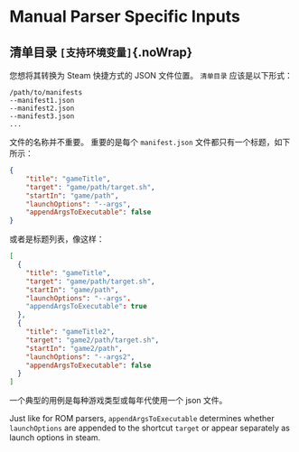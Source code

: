 # Manual Parser Specific Inputs

## 清单目录 `[支持环境变量]`{.noWrap}

您想将其转换为 Steam 快捷方式的 JSON 文件位置。 `清单目录` 应该是以下形式：

```
/path/to/manifests
--manifest1.json
--manifest2.json
--manifest3.json
...
```
文件的名称并不重要。 重要的是每个 `manifest.json` 文件都只有一个标题，如下所示：
```json
{
    "title": "gameTitle",
    "target": "game/path/target.sh",
    "startIn": "game/path",
    "launchOptions": "--args",
    "appendArgsToExecutable": false
}
```
或者是标题列表，像这样：
```json
[
  {
    "title": "gameTitle",
    "target": "game/path/target.sh",
    "startIn": "game/path",
    "launchOptions": "--args".
    "appendArgsToExecutable": true
  },
  {
    "title": "gameTitle2",
    "target": "game2/path/target.sh",
    "startIn": "game2/path",
    "launchOptions": "--args2",
    "appendArgsToExecutable": false
  }
]
```

一个典型的用例是每种游戏类型或每年代使用一个 json 文件。

Just like for ROM parsers, `appendArgsToExecutable` determines whether `launchOptions` are appended to the shortcut `target` or appear separately as launch options in steam.

